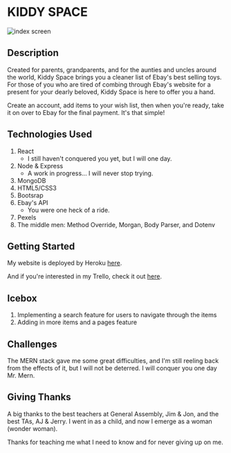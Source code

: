 # KIDDY SPACE

![index screen](http://i.imgur.com/gjbH8Sy.png)

## Description
Created for parents, grandparents, and for the aunties and uncles around the world, Kiddy Space brings you a cleaner list of Ebay's best selling toys. For those of you who are tired of combing through Ebay's website for a present for your dearly beloved, Kiddy Space is here to offer you a hand.

Create an account, add items to your wish list, then when you're ready, take it on over to Ebay for the final payment. It's that simple!

## Technologies Used
1. React
	- I still haven't conquered you yet, but I will one day.
2. Node & Express
	- A work in progress... I will never stop trying. 
3. MongoDB
4. HTML5/CSS3
5. Bootsrap
6. Ebay's API
	- You were one heck of a ride.
7. Pexels
8. The middle men: Method Override, Morgan, Body Parser, and Dotenv

## Getting Started
My website is deployed by Heroku [here](https://kiddyspace.herokuapp.com/).

And if you're interested in my Trello, check it out [here](https://trello.com/b/NGNdLLfn/project-4-kiddy-space).

## Icebox
1. Implementing a search feature for users to navigate through the items
2. Adding in more items and a pages feature

## Challenges
The MERN stack gave me some great difficulties, and I'm still reeling back from the effects of it, but I will not be deterred. I will conquer you one day Mr. Mern.

## Giving Thanks
A big thanks to the best teachers at General Assembly, Jim & Jon, and the best TAs, AJ & Jerry. I went in as a child, and now I emerge as a woman (wonder woman). 

Thanks for teaching me what I need to know and for never giving up on me.





